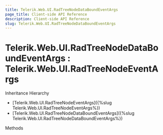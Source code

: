 ```yaml
---
title: Telerik.Web.UI.RadTreeNodeDataBoundEventArgs 
page_title: Client-side API Reference
description: Client-side API Reference
slug: Telerik.Web.UI.RadTreeNodeDataBoundEventArgs
---
```


# Telerik.Web.UI.RadTreeNodeDataBoundEventArgs : Telerik.Web.UI.RadTreeNodeEventArgs


Inheritance Hierarchy

* [Telerik.Web.UI.RadTreeNodeEventArgs]({%slug Telerik.Web.UI.RadTreeNodeEventArgs%})
* [Telerik.Web.UI.RadTreeNodeDataBoundEventArgs]({%slug Telerik.Web.UI.RadTreeNodeDataBoundEventArgs%})


Methods

